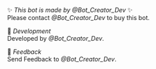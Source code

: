 ✨ *This bot is made by @Bot_Creator_Dev* ✨  
Please contact *@Bot_Creator_Dev* to buy this bot.  

🔹 *Development*  
Developed by *@Bot_Creator_Dev*.

🔹 *Feedback*  
Send Feedback to *@Bot_Creator_Dev*.
